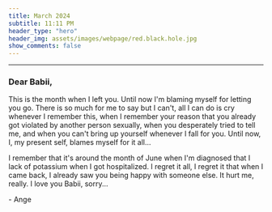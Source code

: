 ```yaml
---
title: March 2024
subtitle: 11:11 PM
header_type: "hero"
header_img: assets/images/webpage/red.black.hole.jpg
show_comments: false
---
```

---

### Dear Babii,

This is the month when I left you. Until now I'm blaming myself for letting you go. There is so much for me to say but I can't, all I can do is cry whenever I remember this, when I remember your reason that you already got violated by another person sexually, when you desperately tried to tell me, and when you can't bring up yourself whenever I fall for you. Until now, I, my present self, blames myself for it all...

I remember that it's around the month of June when I'm diagnosed that I lack of potassium when I got hospitalized. I regret it all, I regret it that when I came back, I already saw you being happy with someone else. It hurt me, really. I love you Babii, sorry...

\- Ange
